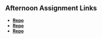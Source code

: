 ## Afternoon Assignment Links

* **[Repo](https://github.com/heatherflo/chores.git)**
* **[Repo](https://github.com/heatherflo/gregsListSharp.git)**
* **[Repo](https://github.com/heatherflo/allSpice.git)**
